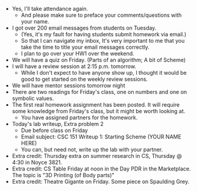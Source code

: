 * Yes, I'll take attendance again.
    * And please make sure to preface your comments/questions with
      your name.
* I got over 200 email messages from students on Tuesday.  
    * (Yes, it's my fault for having students submit homework via email.)  
    * So that I can navigate my inbox, It's very important to me that you 
      take the time to title your email messages correctly.
    * I plan to go over your HW1 over the weekend.
* We will have a quiz on Friday.  (Parts of an algorithm; A bit of Scheme)
* I will have a review session at 2:15 p.m. tomorrow.  
    * While I don't expect to have anyone show up, I thought it would be
      good to get started on the weekly review sessions.
* We will have mentor sessions tomorrow night
* There are two readings for Friday's class, one on numbers and one on
  symbolic values.
* The first real homework assignment has been posted.  It will require
  some knowledge from Friday's class, but it might be worth looking at.
     * You have assigned partners for the homework.
* Today's lab writeup, Extra problem 2  
     * Due before class on Friday
     * Email subject: CSC 151 Writeup 1: Starting Scheme (YOUR NAME HERE)
     * You can, but need not, write up the lab with your partner.
* Extra credit: Thursday extra on summer research in CS, Thursday @ 4:30 
  in Noyce 3821.
* Extra credit: CS Table Friday at noon in the Day PDR in the Marketplace.
  The topic is "3D Printing (of Body parts)"
* Extra credit: Theatre Gigante on Friday.  Some piece on Spaulding Grey.
